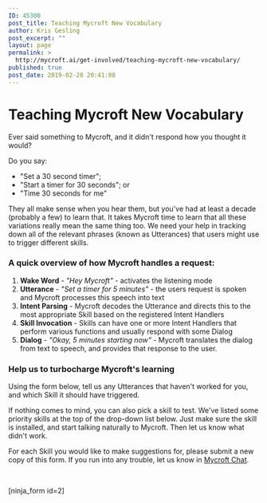 ```yaml
---
ID: 45300
post_title: Teaching Mycroft New Vocabulary
author: Kris Gesling
post_excerpt: ""
layout: page
permalink: >
  http://mycroft.ai/get-involved/teaching-mycroft-new-vocabulary/
published: true
post_date: 2019-02-28 20:41:08
---
```

<h1>Teaching Mycroft New Vocabulary</h1>
Ever said something to Mycroft, and it didn't respond how you thought it would?

Do you say:
<ul>
 	<li>"Set a 30 second timer";</li>
 	<li>"Start a timer for 30 seconds"; or</li>
 	<li>"Time 30 seconds for me"</li>
</ul>
They all make sense when you hear them, but you've had at least a decade (probably a few) to learn that. It takes Mycroft time to learn that all these variations really mean the same thing too. We need your help in tracking down all of the relevant phrases (known as Utterances) that users might use to trigger different skills.
<h3><strong>A quick overview of how Mycroft handles a request:</strong></h3>
<ol>
 	<li><strong>Wake Word</strong> - <em>"Hey Mycroft"</em> - activates the listening mode</li>
 	<li><strong>Utterance</strong> - <em>"Set a timer for 5 minutes"</em> - the users request is spoken and Mycroft processes this speech into text</li>
 	<li><strong>Intent Parsing</strong> - Mycroft decodes the Utterance and directs this to the most appropriate Skill based on the registered Intent Handlers</li>
 	<li><strong>Skill Invocation</strong> - Skills can have one or more Intent Handlers that perform various functions and usually respond with some Dialog</li>
 	<li><strong>Dialog</strong> - <em>"Okay, 5 minutes starting now"</em> - Mycroft translates the dialog from text to speech, and provides that response to the user.</li>
</ol>
<h3><strong>Help us to turbocharge Mycroft's learning </strong></h3>
Using the form below, tell us any Utterances that haven't worked for you, and which Skill it should have triggered.

If nothing comes to mind, you can also pick a skill to test. We've listed some priority skills at the top of the drop-down list below. Just make sure the skill is installed, and start talking naturally to Mycroft. Then let us know what didn't work.  <strong>
</strong>

For each Skill you would like to make suggestions for, please submit a new copy of this form. If you run into any trouble, let us know in <a href="https://chat.mycroft.ai/community/channels/tell-gez">Mycroft Chat</a>.

&nbsp;

[ninja_form id=2]